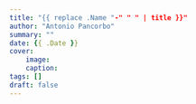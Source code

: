 ```yaml
---
title: "{{ replace .Name "-" " " | title }}"
author: "Antonio Pancorbo"
summary: ""
date: {{ .Date }}
cover:
    image:
    caption:
tags: []
draft: false
---
```


